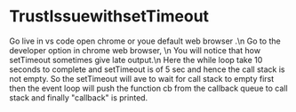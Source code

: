 # TrustIssuewithsetTimeout
Go live in vs code open chrome or youe default web browser .\n
Go to the developer option in chrome web browser, \n
You will notice that how setTimeout sometimes give late output.\n
Here the while loop take 10 seconds to complete and setTimeout is of 5 sec and hence the call stack is not empty. So the setTimeout will ave to wait for call stack to empty first then the event loop will push the function cb from the callback queue to call stack and finally "callback" is printed.
